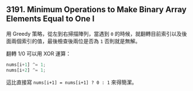 ## 3191. Minimum Operations to Make Binary Array Elements Equal to One I

用 Greedy 策略，從左到右掃描陣列，當遇到 `0` 的時候，就翻轉目前索引以及後面兩個索引的值，最後檢查後兩位是否為 `1` 否則就是無解。

翻轉 1/0 可以用 XOR 運算：

```ts
nums[i+1] ^= 1;
nums[i+2] ^= 1;
```

這比直接寫 `nums[i+1] = nums[i+1] ? 0 : 1` 來得簡潔。
